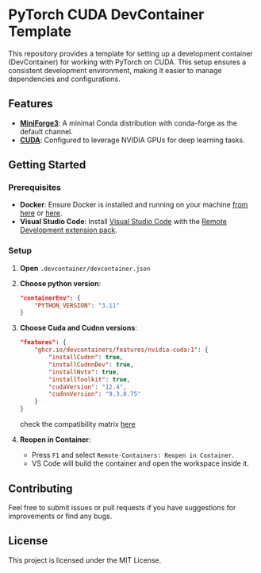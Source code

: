 # PyTorch CUDA DevContainer Template

This repository provides a template for setting up a development container (DevContainer) for working with PyTorch on CUDA. This setup ensures a consistent development environment, making it easier to manage dependencies and configurations.

## Features

- [**MiniForge3**](https://github.com/rocker-org/devcontainer-features/tree/main/src/miniforge): A minimal Conda distribution with conda-forge as the default channel.
- [**CUDA**](https://github.com/devcontainers/features/tree/main/src/nvidia-cuda): Configured to leverage NVIDIA GPUs for deep learning tasks.

## Getting Started

### Prerequisites

- **Docker**: Ensure Docker is installed and running on your machine [from here](https://docs.docker.com/engine/install/) or [here](https://docs.docker.com/desktop/).
- **Visual Studio Code**: Install [Visual Studio Code](https://code.visualstudio.com/Download) with the [Remote Development extension pack](https://marketplace.visualstudio.com/items?itemName=ms-vscode-remote.vscode-remote-extensionpack).

### Setup

1. **Open** `.devcontainer/devcontainer.json`

1. **Choose python version**:
    ```json
    "containerEnv": { 
		"PYTHON_VERSION": "3.11"
	}
    ```

2. **Choose Cuda and Cudnn versions**:
    ```json
    "features": {
		"ghcr.io/devcontainers/features/nvidia-cuda:1": {
			"installCudnn": true,
			"installCudnnDev": true,
			"installNvtx": true,
			"installToolkit": true,
			"cudaVersion": "12.4",
			"cudnnVersion": "9.3.0.75"
		}
    }
    ```
    check the compatibility matrix [here](https://docs.nvidia.com/deeplearning/cudnn/support-matrix/index.html)

3. **Reopen in Container**:
    - Press `F1` and select `Remote-Containers: Reopen in Container`.
    - VS Code will build the container and open the workspace inside it.

## Contributing

Feel free to submit issues or pull requests if you have suggestions for improvements or find any bugs.

## License

This project is licensed under the MIT License.